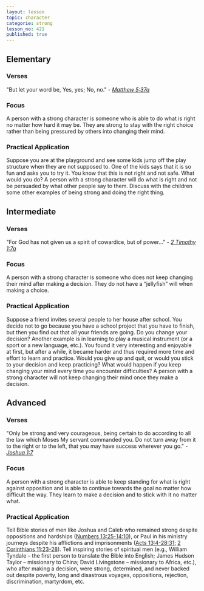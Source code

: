 ```yaml
---
layout: lesson
topic: character 
categorie: strong 
lesson_no: 421
published: true
---
```


## Elementary
### Verses 
"But let your word be, Yes, yes; No, no." - _[Matthew 5:37a](http://online.recoveryversion.org/bibleverses.asp?fvid=127&lvid=127)_

### Focus
A person with a strong character is someone who is able to do what is right no matter how hard it may be. They are strong to stay with the right choice rather than being pressured by others into changing their mind.

### Practical Application
Suppose you are at the playground and see some kids jump off the play structure when they are not supposed to. One of the kids says that it is so fun and asks you to try it. You know that this is not right and not safe. What would you do? A person with a strong character will do what is right and not be persuaded by what other people say to them. Discuss with the children some other examples of being strong and doing the right thing.

## Intermediate

### Verses
"For God has not given us a spirit of cowardice, but of power..." - _[2 Timothy 1:7a](http://online.recoveryversion.org/bibleverses.asp?fvid=6672&lvid=6672)_

### Focus
A person with a strong character is someone who does not keep changing their mind after making a decision. They do not have a “jellyfish” will when making a choice.

### Practical Application
Suppose a friend invites several people to her house after school. You decide not to go because you have a school project that you have to finish, but then you find out that all your friends are going. Do you change your decision? Another example is in learning to play a musical instrument (or a sport or a new language, etc.). You found it very interesting and enjoyable at first, but after a while, it became harder and thus required more time and effort to learn and practice. Would you give up and quit, or would you stick to your decision and keep practicing? What would happen if you keep changing your mind every time you encounter difficulties? A person with a strong character will not keep changing their mind once they make a decision.

## Advanced

### Verses
"Only be strong and very courageous, being certain to do according to all the law which Moses My servant commanded you. Do not turn away from it to the right or to the left, that you may have success wherever you go." - _[Joshua 1:7](http://online.recoveryversion.org/bibleverses.asp?fvid=13817&lvid=13817)_

### Focus
A person with a strong character is able to keep standing for what is right against opposition and is able to continue towards the goal no matter how difficult the way. They learn to make a decision and to stick with it no matter what.

### Practical Application
Tell Bible stories of men like Joshua and Caleb who remained strong despite oppositions and hardships ([Numbers 13:25-14:10](http://online.recoveryversion.org/bibleverses.asp?fvid=12059&lvid=12077)), or Paul in his ministry journeys despite his afflictions and imprisonments ([Acts 13:4-28:31](http://online.recoveryversion.org/bibleverses.asp?fvid=4222&lvid=4786); [2 Corinthians 11:23-28](http://online.recoveryversion.org/bibleverses.asp?fvid=5868&lvid=5873)). Tell inspiring stories of spiritual men (e.g., William Tyndale – the first person to translate the Bible into English; James Hudson Taylor – missionary to China; David Livingstone – missionary to Africa, etc.), who after making a decision, were strong, determined, and never backed out despite poverty, long and disastrous voyages, oppositions, rejection, discrimination, martyrdom, etc.
